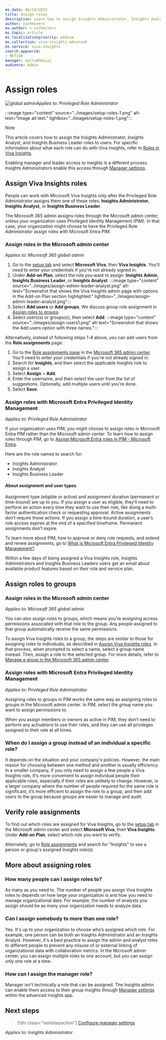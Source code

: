 ```yaml
---
ms.date: 06/14/2023
title: Assign roles
description: Learn how to assign Insights Administrator, Insights Analyst, and Insights Business Leader roles to users in your organization
author: zachminers
ms.author: v-zachminers
ms.topic: article
ms.localizationpriority: medium 
ms.collection: viva-insights-advanced 
ms.service: viva-insights
search.appverid: 
- MET150 
manager: anirudhbajaj
audience: Admin
---
```

# Assign roles

![global admin](../images/applies-to-m365-admin.png)*Applies to: Privileged Role Administrator*

:::image type="content" source="../images/setup-roles-1.png" alt-text="Image alt text." lightbox="../images/setup-roles-1.png":::

>[!Note]
>This article covers how to assign the Insights Administrator, Insights Analyst, and Insights Business Leader roles to users.
For specific information about what each role can do with Viva Insights, refer to [Roles in Viva Insights](../../use/user-roles.md).
>
>Enabling manager and leader access to insights is a different process. Insights Administrators enable this access through [Manager settings](./manager-settings.md).

## Assign Viva Insights roles

People can work with Microsoft Viva Insights only after the Privileged Role Administrator assigns them one of these roles: **Insights Administrator**, **Insights Analyst**, or **Insights Business Leader**.

The Microsoft 365 admin assigns roles through the Microsoft admin center, unless your organization uses Privileged Identity Management (PIM). In that case, your organization might choose to have the Privileged Role Administrator assign roles with Microsoft Entra PIM.

### Assign roles in the Microsoft admin center  

*Applies to: Microsoft 365 global admin*

1. Go to the [setup tab](https://admin.microsoft.com/adminportal/home#/featureexplorer) and select **Microsoft Viva**, then **Viva Insights**. You'll need to enter your credentials if you're not already signed in.
1. Under **Add-on Plan**, select the role you want to assign: **Insights Admin**, **Insights Business Leader**, or **Insights Analyst**.
:::image type="content" source="../images/assign-admin-leader-analyst.png" alt-text="Screenshot that shows the Viva Insights admin page with options in the Add-on Plan section highlighted." lightbox="../images/assign-admin-leader-analyst.png":::
1. Select **Add users** or **Add groups**. We discuss group role assignment in [Assign roles to groups](#assign-roles-to-groups).
1. Select users(s) or groups(s), then select **Add**.
:::image type="content" source="../images/assign-users1.png" alt-text="Screenshot that shows the Add users option with three names.":::

Alternatively, instead of following steps 1-4 above, you can add users from the **Role assignments** page:

1. Go to the [Role assignments page](https://go.microsoft.com/fwlink/p/?linkid=2097861) in the [Microsoft 365 admin center](https://admin.microsoft.com/AdminPortal/home). You'll need to enter your credentials if you're not already signed in.
1. Search for **Insights**, and then select the applicable Insights role to assign a user.
1. Select **Assign** > **Add**.
1. Enter the username, and then select the user from the list of suggestions. Optionally, add multiple users until you're done.
1. Select **Save**.

<a name='assign-roles-with-azure-active-directory-privileged-identity-management'></a>

### Assign roles with Microsoft Entra Privileged Identity Management

*Applies to: Privileged Role Administrator*

If your organization uses PIM, you might choose to assign roles in Microsoft Entra PIM rather than the Microsoft admin center. To learn how to assign roles through PIM, go to [Assign Microsoft Entra roles in PIM - Microsoft Entra](/azure/active-directory/privileged-identity-management/pim-how-to-add-role-to-user). 

Here are the role names to search for:

* Insights Administrator
* Insights Analyst
* Insights Business Leader

#### About assignment and user types

Assignment type (eligible or active) and assignment duration (permanent or time-bound) are up to you. If you assign a user as eligible, they’ll need to perform an action every time they want to use their role, like doing a multi-factor authentication check or requesting approval. Active assignments don’t require these actions. If you assign a time-bound duration, a user’s role access expires at the end of a specified timeframe. Permanent assignments don’t expire.

To learn more about PIM, how to approve or deny role requests, and extend and renew assignments, go to [What is Microsoft Entra Privileged Identity Management?](/azure/active-directory/privileged-identity-management/pim-configure).

Within a few days of being assigned a Viva Insights role, Insights Administrators and Insights Business Leaders users get an email about available product features based on their role and service plan.

## Assign roles to groups

### Assign roles in the Microsoft admin center

*Applies to: Microsoft 365 global admin*

You can also assign roles to groups, which means you're assigning access permissions associated with that role to the group. Any people assigned to that group automatically receive the same permissions.

To assign Viva Insights roles to a group, the steps are similar to those for assigning roles to individuals, as described in [Assign Viva Insights roles](#assign-viva-insights-roles). In that process, when prompted to select a name, select a group name instead. Then, assign a role to the selected group. For more details, refer to [Manage a group in the Microsoft 365 admin center](/microsoft-365/admin/create-groups/manage-groups).

<a name='assign-roles-with-azure-active-directory-privileged-identity-management'></a>

### Assign roles with Microsoft Entra Privileged Identity Management

*Applies to: Privileged Role Administrator*

Assigning roles to groups in PIM works the same way as assigning roles to groups in the Microsoft admin center. In PIM, select the group name you want to assign permissions to.

When you assign members or owners as active in PIM, they don't need to perform any activations to use their roles, and they can use all privileges assigned to their role at all times. 


### When do I assign a group instead of an individual a specific role?

It depends on the situation and your company's policies. However, the main reason for choosing between one method and another is usually efficiency. In a smaller company, if you only need to assign a few people a Viva Insights role, it's more convenient to assign individual people their applicable roles, especially if their roles are unlikely to change.
However, in a larger company where the number of people required for the same role is significant, it’s more efficient to assign the role to a group, and then add users to the group because groups are easier to manage and audit.


## Verify role assignments

To find out which roles are assigned for Viva Insights, go to the [setup tab](https://admin.microsoft.com/adminportal/home#/featureexplorer) in the Microsoft admin center and select **Microsoft Viva**, then **Viva Insights**. Under **Add-on Plan**, select which role you want to verify. 

Alternately, go to [Role assignments](https://go.microsoft.com/fwlink/p/?linkid=2097861) and search for "Insights" to see a person or group's assigned Insights role(s).

## More about assigning roles

### How many people can I assign roles to?

As many as you need to. The number of people you assign Viva Insights roles to depends on how large your organization is and how you need to manage organizational data. For example, the number of analysts you assign should be as many your organization needs to analyze data. 

### Can I assign somebody to more than one role?

Yes. It's up to your organization to choose who’s assigned which role. For example, one person can be both an Insights Administrator and an Insights Analyst. However, it's a best practice to assign the admin and analyst roles to different people to prevent any misuse of or external linking of organizational data with collaboration metrics.
In the Microsoft admin center, you can assign multiple roles to one account, but you can assign only one role at a time.

### How can I assign the manager role?

Manager isn't technically a role that can be assigned. The Insights admin can enable them access to their group insights through [Manager settings](./manager-settings.md) within the advanced insights app.

## Next steps

> [!div class="nextstepaction"]
> [Configure manager settings](./manager-settings.md)

*Applies to: Insights Administrator*
